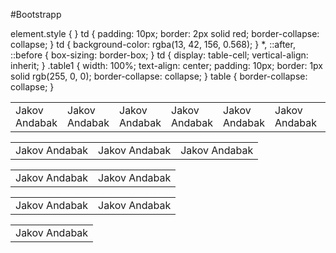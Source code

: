 #Bootstrapp
<html>
<head>
    <link rel="stylesheet" href="https://stackpath.bootstrapcdn.com/bootstrap/4.5.2/css/bootstrap.min.css">
    <link rel="stylesheet" href="style.css">
    <meta charset="UTF-8">
    <meta name="viewport" content="width=device-width, initial-scale=1.0">
    <title>Bootstrap-grid</title>
</head>
<body>
     element.style {
}
td {
    padding: 10px;
    border: 2px solid red;
    border-collapse: collapse;
}
td {
    background-color: rgba(13, 42, 156, 0.568);
}
*, ::after, ::before {
    box-sizing: border-box;
}
td {
    display: table-cell;
    vertical-align: inherit;
}
.table1 {
    width: 100%;
    text-align: center;
    padding: 10px;
    border: 1px solid rgb(255, 0, 0);
    border-collapse: collapse;
}
table {
    border-collapse: collapse;
}
    <table class="table1">
        <tr>
    <div class="container">
        <div class="row">
         <td> <div class="col-sm-1 height">
           Jakov Andabak
          </div> </td>
          <td> <div class="col-sm-1 height">
            Jakov Andabak
          </div> </td>
          <td> <div class="col-sm-1 height">
            Jakov Andabak
          </div> </td>
          <td> <div class="col-sm-1 height">
            Jakov Andabak
          </div> </td>
          <td> <div class="col-sm-1 height">
            Jakov Andabak
          </div> </td>
          <td> <div class="col-sm-1 height">
            Jakov Andabak
          </div> </td>
          <td> <div class="col-sm-1 height">
            Jakov Andabak
          </div> </td>
          <td> <div class="col-sm-1 height">
            Jakov Andabak
          </div> </td>
          <td> <div class="col-sm-1 height">
            Jakov Andabak
          </div> </td>
          <td> <div class="col-sm-1 height">
            Jakov Andabak
          </div> </td>
          <td> <div class="col-sm-1 height">
            Jakov Andabak
          </div> </td>
          <td> <div class="col-sm-1 height">
            Jakov Andabak
          </div> </td>
        </div>
      </div>
    </tr>
    </table>
    <table class="table1">
        <tr>
    <div class="container">
        <div class="row">
         <td> <div class="col-sm-4 height">
            Jakov Andabak
          </div> </td>
          <td> <div class="col-sm-4 height">
            Jakov Andabak
          </div> </td>
          <td> <div class="col-sm-4 height">
            Jakov Andabak
          </div> </td>
        </div>
      </div>
    </tr>
    </table>
    <table class="table1">
        <tr>
    <div class="container">
        <div class="row">
         <td> <div class="col-sm-4 height">
            Jakov Andabak
          </div> </td>
          <td> <div class="col-sm-8 height">
            Jakov Andabak
          </div> </td>
        </div>
      </div>
    </tr>
    </table>
    <table class="table1">
        <tr>
    <div class="container">
        <div class="row">
         <td> <div class="col-sm-6 height">
            Jakov Andabak
          </div> </td>
          <td> <div class="col-sm-6 height">
            Jakov Andabak
          </div> </td>
        </div>
      </div>
    </tr>
    </table>
    <table class="table1">
        <tr>
  <div class="container">
      <div class="row">
        <td> <div class="col-sm-12 height">
            Jakov Andabak
        </div> </td>
      </div>
    </div>
    </tr>
    </table>
</body>
</html>
